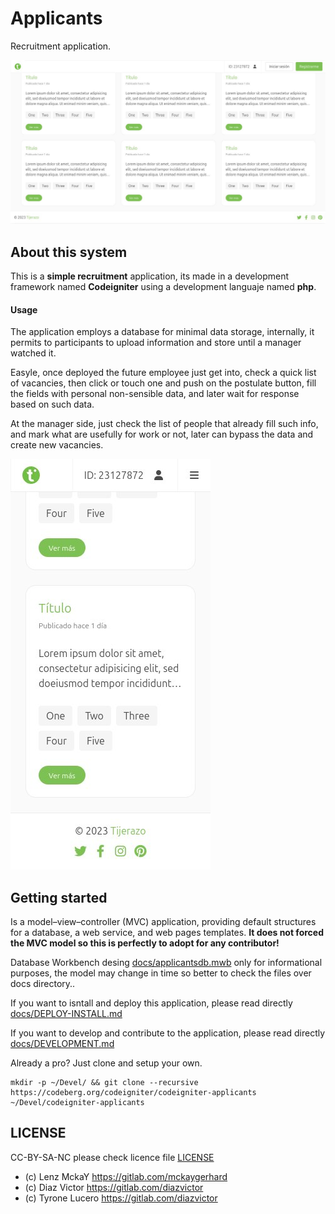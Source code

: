 # Applicants

Recruitment application.

![](docs/applicantsview.png)

## About this system

This is a **simple recruitment** application, its made in a development framework named **Codeigniter** using a development languaje named **php**.

#### Usage

The application employs a database for minimal data storage, internally, it permits to participants to upload information and store until a manager watched it.

Easyle, once deployed the future employee just get into, check a quick list of vacancies, 
then click or touch one and push on the postulate button, fill the fields with personal non-sensible data, 
and later wait for response based on such data.

At the manager side, just check the list of people that already fill such info, and mark what are 
usefully for work or not, later can bypass the data and create new vacancies.

![](docs/applicantslist.png)

## Getting started

Is a model–view–controller (MVC) application, providing default structures 
for a database, a web service, and web pages templates. **It does not forced the 
MVC model so this is perfectly to adopt for any contributor!**

Database Workbench desing [docs/applicantsdb.mwb](docs/applicantsdb.mwb) only for informational purposes, 
the model may change in time so better to check the files over docs directory..

If you want to isntall and deploy this application, please read directly [docs/DEPLOY-INSTALL.md](docs/DEPLOY-INSTALL.md)

If you want to develop and contribute to the application, please read directly [docs/DEVELOPMENT.md](docs/DEVELOPMENT.md)

Already a pro? Just clone and setup your own.

```
mkdir -p ~/Devel/ && git clone --recursive https://codeberg.org/codeigniter/codeigniter-applicants ~/Devel/codeigniter-applicants
```

## LICENSE

CC-BY-SA-NC please check licence file [LICENSE](LICENSE)

* (c) Lenz MckaY https://gitlab.com/mckaygerhard
* (c) Diaz Victor https://gitlab.com/diazvictor
* (c) Tyrone Lucero https://gitlab.com/diazvictor
